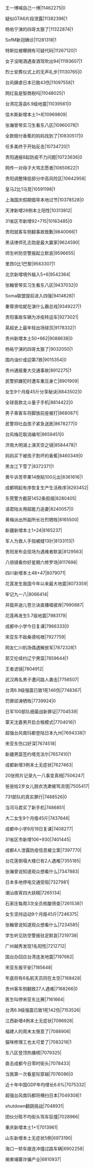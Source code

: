 王一博喊自己一博|11462275|0

疑似GTA6片段泄露|11382396|1

杨佑宁演的四哥太狠了|11322874|1

SofM新冠确诊|11281318|1

特斯拉被曝拥有可疑代码|11267120|1

女子没喝酒遇查酒驾吹出94|11193607|1

烈士安葬仪式上的无声礼步|11130765|0

台风肆虐日本已致43伤|11097558|1

网红盐是智商税吗|11048025|1

台湾花莲县6.9级地震|11039561|0

佳木斯新增本土1+8|10969809|

张瀚曾带实习生看东八区|10960078|1

全款赔付香蕉的妈妈找到了|10830517|0

任多美终于开始反击|10734720|1

贵阳通报8起防疫不力问题|10723636|0

网传一对母子大骂志愿者|10650622|1

贵阳调整降低部分中高风险区|10642958|

皇马2比1马竞|10591198|1

上海国庆假期倡导本地过节|10378528|0

天津新增26例本土阳性|10313812|

31省区市新增92+715|10163485|0

贵阳就客车侧翻事故致歉|9840066|1

黑话律师孔志勋是最大赢家|9624590|

师生听防空警报起立默哀|9596655|

里昂0比1巴黎|9563307|1

北京新增境外输入5+6|9542364|

张翰曾带实习生看东八区|9437032|0

Soma联盟提前进入四强|9414828|1

秦霄贤哈妮在演什么霸总戏|9349227|1

贵阳事故车辆为涉疫转运车|9273021|

英超史上最年轻出场球员|9178332|1

贵州新增本土50+662|9088638|0

杨祐宁演的四哥太狠了|9032050|1

国内油价或迎第7跌|9015354|0

贵州通报重大交通事故|8912275|1

民警抓嫌犯时遭车重压身亡|8901909|

女生9个月瘦45斤分享秘诀|8843502|0

全球首款北斗量子手机|8814422|0

男子乘客车将脚放前座被打|8680871|

民警将吐血孩子紧急送医|8678277|0

台风梅花取消编号|8659451|0

济南大明湖上演天空之镜|8584478|1

妈妈买下被孩子割坏的香蕉|8460349|0

黑龙江下雪了|8372371|1

黄牛诉苦苹果14倒贴100元出|8361616|1

成都明起有序恢复生产生活秩序|8293452|

东莞警方截获1452条假烟|8280405|

请君陆炎用超能力追妻|8240057|0

黄梅派出所副所长壮烈牺牲|8165500|

新疆新增本土1+24|8165237|

军人为救人手指被缝13针|8133113|1

贵阳发布会现场为遇难者默哀|8129563|

八倍镜看你好星期六修罗场|8117698|

四川新增本土48+47|8079071|

花莲发生我国今年以来最大地震|8073359|

牢记九一八|8066414|

井胧井迪儿苍兰诀直播唱彼岸|7990887|

花莲再发生5.7级地震|7983179|

成都中小学今日复课|7966333|0

宋亚东不敌桑德哈根|7927759|

网友仁川机场偶遇解放军|7872328|1

郭艾伦续约辽宁男篮|7859644|1

王者滤镜|7804912|

武汉两名男子遭问路人袭击|7756507|

台湾6.9级强震已致1死146伤|7748367|

罚罪邱涛牺牲|7739924|0

日军100部队细菌战新罪证|7704539|

覃天沈嘉男开启合租模式|7704016|1

超强台风南玛都登陆日本九州|7694338|1

宋亚东伤口好深|7674518|

新疆男篮签约塔克法尔|7657410|1

成都新增3例本土无症状|7627463|

20张照片记录九一八事变真相|7506247|

爸爸给2岁女儿脱衣洗漱被骂流氓|7505417|

731部队的真实罪行|7488526|0

当河马君买了新手机|7486851|

大二女生9个月瘦45斤|7437646|

成都中小学9月19日复课|7408277|

31省区市新增106+930|7401445|

成都4人泄露防疫信息被立案|7397770|

台花莲倒塌大楼已有2人遇难|7355185|

张瀚曾说知道观众想看什么|7347883|

日本多地停电交通受阻|7327981|

潮汕夜宵四大妖精|7265134|

石家庄每周3次全员核酸筛查|7261538|1

女生坚持运动9个月瘦45斤|7246375|

张翰曾说知道观众想看什么|7234585|

学生听见防空警报驻足默哀|7219738|

广州越秀发现1名阳性|7212712|

国台办回应台湾连发地震|7197662|

宋亚东报平安|7185648|

年底将有6名航天员同在太空|7168428|

贵州客车侧翻致27人遇难|7168266|0

医生叫停宋亚东比赛|7161664|

台湾6.9级强震已致1死142伤|7153526|

江西新增4例本土无症状|7096928|

福建人的周末太惬意了|7088906|

猫咪修理工也太可爱了|7083216|1

东八区登顶热播榜|7079325|

直击成都今日零时街头|7078433|

当我第一次看星际穿越|7076086|0

近十年中国GDP年均增长6.6%|7075332|

超强台风南玛都将横扫日本|7049308|1

shutdown翻跳挑战|7048931|

团伙分赃不均街头驾车狂撞|7028966|

重庆新增本土1+1|7013961|

山东新增本土无症状5例|6973190|

海口一轿车接连冲撞过路车辆|6902258|

揭柬埔寨诈骗产业|6810937|

